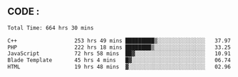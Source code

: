 ## CODE :
<!--START_SECTION:waka-->

```txt
Total Time: 664 hrs 30 mins

C++                  253 hrs 49 mins █████████▒░░░░░░░░░░░░░░░   37.97 %
PHP                  222 hrs 18 mins ████████▒░░░░░░░░░░░░░░░░   33.25 %
JavaScript           72 hrs 58 mins  ██▓░░░░░░░░░░░░░░░░░░░░░░   10.91 %
Blade Template       45 hrs 4 mins   █▓░░░░░░░░░░░░░░░░░░░░░░░   06.74 %
HTML                 19 hrs 48 mins  ▓░░░░░░░░░░░░░░░░░░░░░░░░   02.96 %
```

<!--END_SECTION:waka-->
